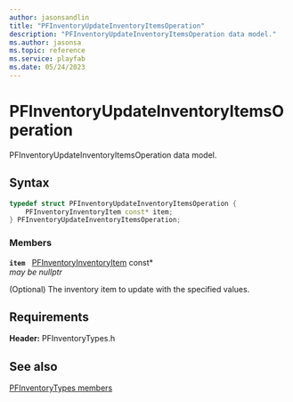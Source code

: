 ```yaml
---
author: jasonsandlin
title: "PFInventoryUpdateInventoryItemsOperation"
description: "PFInventoryUpdateInventoryItemsOperation data model."
ms.author: jasonsa
ms.topic: reference
ms.service: playfab
ms.date: 05/24/2023
---
```


# PFInventoryUpdateInventoryItemsOperation  

PFInventoryUpdateInventoryItemsOperation data model.  

## Syntax  
  
```cpp
typedef struct PFInventoryUpdateInventoryItemsOperation {  
    PFInventoryInventoryItem const* item;  
} PFInventoryUpdateInventoryItemsOperation;  
```
  
### Members  
  
**`item`** &nbsp; [PFInventoryInventoryItem](pfinventoryinventoryitem.md) const*  
*may be nullptr*  
  
(Optional) The inventory item to update with the specified values.
  
  
## Requirements  
  
**Header:** PFInventoryTypes.h
  
## See also  
[PFInventoryTypes members](../pfinventorytypes_members.md)  

  
  
